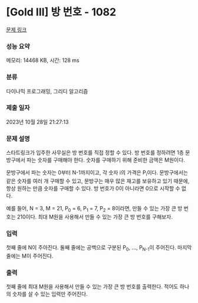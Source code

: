 # [Gold III] 방 번호 - 1082 

[문제 링크](https://www.acmicpc.net/problem/1082) 

### 성능 요약

메모리: 14468 KB, 시간: 128 ms

### 분류

다이나믹 프로그래밍, 그리디 알고리즘

### 제출 일자

2023년 10월 28일 21:27:13

### 문제 설명

<p>스타트링크가 입주한 사무실은 방 번호를 직접 정할 수 있다. 방 번호를 정하려면 1층 문방구에서 파는 숫자를 구매해야 한다. 숫자를 구매하기 위해 준비한 금액은 M원이다.</p>

<p>문방구에서 파는 숫자는 0부터 N-1까지이고, 각 숫자 i의 가격은 P<sub>i</sub>이다. 문방구에서는 같은 숫자를 여러 개 구매할 수 있고, 문방구는 매우 많은 재고를 보유하고 있기 때문에, 항상 원하는 만큼 숫자를 구매할 수 있다. 방 번호가 0이 아니라면 0으로 시작할 수 없다.</p>

<p>예를 들어, N = 3, M = 21, P<sub>0</sub> = 6, P<sub>1</sub> = 7, P<sub>2</sub> = 8이라면, 만들 수 있는 가장 큰 방 번호는 210이다. 최대 M원을 사용해서 만들 수 있는 가장 큰 방 번호를 구해보자.</p>

### 입력 

 <p>첫째 줄에 N이 주아진다. 둘째 줄에는 공백으로 구분된 P<sub>0</sub>, ..., P<sub>N-1</sub>이 주어진다. 마지막 줄에는 M이 주어진다.</p>

### 출력 

 <p>첫째 줄에 최대 M원을 사용해서 만들 수 있는 가장 큰 방 번호를 출력한다. 적어도 하나의 숫자를 살 수 있는 입력만 주어진다.</p>

